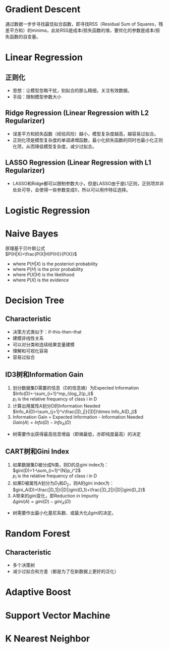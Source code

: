 # Gradient Descent
通过数据一步步寻找最佳拟合函数，即寻找RSS（Residual Sum of Squares，残差平方和）的minima，此处RSS是成本/损失函数的值，要优化的参数是成本/损失函数的自变量。
# Linear Regression
## 正则化
* 思想：让模型忽略干扰，别拟合的那么精细，关注有效数据。
* 手段：限制模型参数大小
## Ridge Regression (Linear Regression with L2 Regularizer)
* 误差平方和损失函数（经验风险）越小，模型复杂度越高，越容易过拟合。
* 正则化项是模型复杂度的单调递增函数，最小化损失函数的同时也最小化正则化项，从而降低模型复杂度，减少过拟合。
## LASSO Regression (Linear Regression with L1 Regularizer)
* LASSO和Ridge都可以限制参数大小，但是LASSO由于是L1正则，正则项并非处处可导，会使得一些参数变成0，所以可以用作特征选择。
# Logistic Regression
# Naive Bayes  
原理基于贝叶斯公式  
$P(H|X)=\frac{P(X|H)P(H)}{P(X)}$
* where $P(H|X)$ is the posteriori probability
* where $P(H)$ is the prior probability
* where $P(X|H)$ is the likelihood
* where $P(X)$ is the evidence
# Decision Tree  
## Characteristic
* 决策方式类似于：if-this-then-that
* 建模非线性关系
* 可以对分类和连续结果变量建模
* 理解和可视化容易
* 容易过拟合
## ID3树和Information Gain
1. 划分数据集D需要的信息（D的信息熵）为Expected Information  
   $Info(D)=-\sum_{i=1}^mp_i\log_2(p_i)$  
   $p_i$ is the relative frequency of class i in D
2. 计算出用属性A划分D的Information Needed  
   $Info_A(D)=\sum_{j=1}^v\frac{|D_j|}{|D|}\times Info_A(D_j)$
3. Information Gain = Expected Information - Information Needed  
   $Gain(A)=Info(D)-Info_A(D)$
* 树需要作出获得最高信息增益（即熵最低，亦即纯度最高）的决定
## CART树和Gini Index
1. 如果数据集D被分成N类，则D的总gini index为：  
   $gini(D)=1-\sum_{i=1}^{N}p_i^2$  
   $p_i$ is the relative frequency of class i in D
2. 如果D被属性A划分为$D_1$和$D_2$，则A的gini index为：  
   $gini_A(D)=\frac{|D_1|}{|D|}gini(D_1)+\frac{|D_2|}{|D|}gini(D_2)$  
3. A带来的gini变化，即Reduction in Impurity  
   $\Delta gini(A)=gini(D)-gini_A(D)$ 
* 树需要作出最小化基尼系数、或最大化$\Delta gini$的决定。
# Random Forest
## Characteristic
* 多个决策树
* 减少过拟合和方差（都是为了在新数据上更好的泛化）
# Adaptive Boost
# Support Vector Machine
# K Nearest Neighbor
